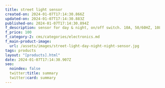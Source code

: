 ```yaml
---
title: street light sensor
created-on: 2024-01-07T17:14:30.866Z
updated-on: 2024-01-07T17:14:30.883Z
published-on: 2024-01-07T17:14:30.894Z
f_description: sensor for day & night, on/off switch. 10A, 50/60HZ, 10LUX(ON), 30LUX(OFF)
f_price: 100
f_category-2: cms/categories/electronics.md
f_main-product-image:
  url: /assets/images/street-light-day-night-night-sensor.jpg
tags: products
layout: "[products].html"
date: 2024-01-07T17:14:30.907Z
seo:
  noindex: false
  twitter:title: summary
  twitter:card: summary
---
```

